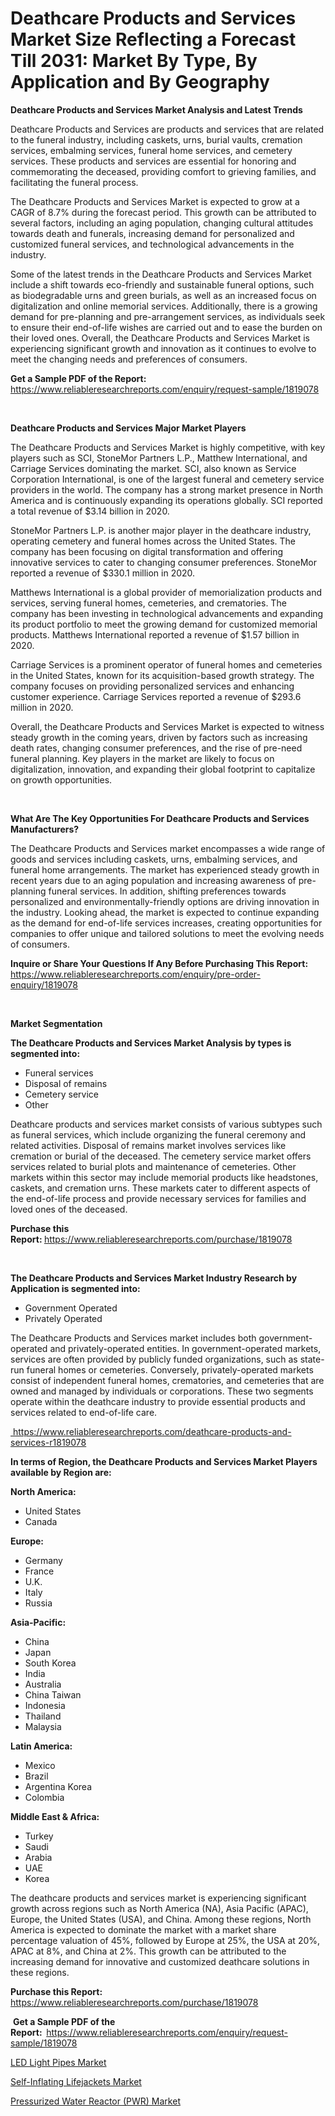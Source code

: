 <p><h1>Deathcare Products and Services Market Size Reflecting a Forecast Till 2031: Market By Type, By Application and By Geography</h1></p><p><strong>Deathcare Products and Services Market Analysis and Latest Trends</strong></p>
<p><p>Deathcare Products and Services are products and services that are related to the funeral industry, including caskets, urns, burial vaults, cremation services, embalming services, funeral home services, and cemetery services. These products and services are essential for honoring and commemorating the deceased, providing comfort to grieving families, and facilitating the funeral process.</p><p>The Deathcare Products and Services Market is expected to grow at a CAGR of 8.7% during the forecast period. This growth can be attributed to several factors, including an aging population, changing cultural attitudes towards death and funerals, increasing demand for personalized and customized funeral services, and technological advancements in the industry. </p><p>Some of the latest trends in the Deathcare Products and Services Market include a shift towards eco-friendly and sustainable funeral options, such as biodegradable urns and green burials, as well as an increased focus on digitalization and online memorial services. Additionally, there is a growing demand for pre-planning and pre-arrangement services, as individuals seek to ensure their end-of-life wishes are carried out and to ease the burden on their loved ones. Overall, the Deathcare Products and Services Market is experiencing significant growth and innovation as it continues to evolve to meet the changing needs and preferences of consumers.</p></p>
<p><strong>Get a Sample PDF of the Report:&nbsp;</strong> <a href="https://www.reliableresearchreports.com/enquiry/request-sample/1819078">https://www.reliableresearchreports.com/enquiry/request-sample/1819078</a></p>
<p>&nbsp;</p>
<p><strong>Deathcare Products and Services Major Market Players</strong></p>
<p><p>The Deathcare Products and Services Market is highly competitive, with key players such as SCI, StoneMor Partners L.P., Matthew International, and Carriage Services dominating the market. SCI, also known as Service Corporation International, is one of the largest funeral and cemetery service providers in the world. The company has a strong market presence in North America and is continuously expanding its operations globally. SCI reported a total revenue of $3.14 billion in 2020.</p><p>StoneMor Partners L.P. is another major player in the deathcare industry, operating cemetery and funeral homes across the United States. The company has been focusing on digital transformation and offering innovative services to cater to changing consumer preferences. StoneMor reported a revenue of $330.1 million in 2020.</p><p>Matthews International is a global provider of memorialization products and services, serving funeral homes, cemeteries, and crematories. The company has been investing in technological advancements and expanding its product portfolio to meet the growing demand for customized memorial products. Matthews International reported a revenue of $1.57 billion in 2020.</p><p>Carriage Services is a prominent operator of funeral homes and cemeteries in the United States, known for its acquisition-based growth strategy. The company focuses on providing personalized services and enhancing customer experience. Carriage Services reported a revenue of $293.6 million in 2020.</p><p>Overall, the Deathcare Products and Services Market is expected to witness steady growth in the coming years, driven by factors such as increasing death rates, changing consumer preferences, and the rise of pre-need funeral planning. Key players in the market are likely to focus on digitalization, innovation, and expanding their global footprint to capitalize on growth opportunities.</p></p>
<p>&nbsp;</p>
<p><strong>What Are The Key Opportunities For Deathcare Products and Services Manufacturers?</strong></p>
<p><p>The Deathcare Products and Services market encompasses a wide range of goods and services including caskets, urns, embalming services, and funeral home arrangements. The market has experienced steady growth in recent years due to an aging population and increasing awareness of pre-planning funeral services. In addition, shifting preferences towards personalized and environmentally-friendly options are driving innovation in the industry. Looking ahead, the market is expected to continue expanding as the demand for end-of-life services increases, creating opportunities for companies to offer unique and tailored solutions to meet the evolving needs of consumers.</p></p>
<p><strong>Inquire or Share Your Questions If Any Before Purchasing This Report:</strong> <a href="https://www.reliableresearchreports.com/enquiry/pre-order-enquiry/1819078">https://www.reliableresearchreports.com/enquiry/pre-order-enquiry/1819078</a></p>
<p>&nbsp;</p>
<p><strong>Market Segmentation</strong></p>
<p><strong>The Deathcare Products and Services Market Analysis by types is segmented into:</strong></p>
<p><ul><li>Funeral services</li><li>Disposal of remains</li><li>Cemetery service</li><li>Other</li></ul></p>
<p><p>Deathcare products and services market consists of various subtypes such as funeral services, which include organizing the funeral ceremony and related activities. Disposal of remains market involves services like cremation or burial of the deceased. The cemetery service market offers services related to burial plots and maintenance of cemeteries. Other markets within this sector may include memorial products like headstones, caskets, and cremation urns. These markets cater to different aspects of the end-of-life process and provide necessary services for families and loved ones of the deceased.</p></p>
<p><strong>Purchase this Report:&nbsp;</strong><a href="https://www.reliableresearchreports.com/purchase/1819078">https://www.reliableresearchreports.com/purchase/1819078</a></p>
<p>&nbsp;</p>
<p><strong>The Deathcare Products and Services Market Industry Research by Application is segmented into:</strong></p>
<p><ul><li>Government Operated</li><li>Privately Operated</li></ul></p>
<p><p>The Deathcare Products and Services market includes both government-operated and privately-operated entities. In government-operated markets, services are often provided by publicly funded organizations, such as state-run funeral homes or cemeteries. Conversely, privately-operated markets consist of independent funeral homes, crematories, and cemeteries that are owned and managed by individuals or corporations. These two segments operate within the deathcare industry to provide essential products and services related to end-of-life care.</p></p>
<p><a href="https://www.reliableresearchreports.com/deathcare-products-and-services-r1819078">&nbsp;https://www.reliableresearchreports.com/deathcare-products-and-services-r1819078</a></p>
<p><strong>In terms of Region, the Deathcare Products and Services Market Players available by Region are:</strong></p>
<p>
    <p> <strong> North America: </strong>
        <ul>
            <li>United States</li>
            <li>Canada</li>
        </ul>
        </p> 
    <p> <strong> Europe: </strong>
        <ul>
            <li>Germany</li>
            <li>France</li>
            <li>U.K.</li>
            <li>Italy</li>
            <li>Russia</li>
        </ul>
        </p> 
    <p> <strong> Asia-Pacific: </strong>
        <ul>
            <li>China</li>
            <li>Japan</li>
            <li>South Korea</li>
            <li>India</li>
            <li>Australia</li>
            <li>China Taiwan</li>
            <li>Indonesia</li>
            <li>Thailand</li>
            <li>Malaysia</li>
        </ul>
        </p> 
    <p> <strong> Latin America: </strong>
        <ul>
            <li>Mexico</li>
            <li>Brazil</li>
            <li>Argentina Korea</li>
            <li>Colombia</li>
        </ul>
        </p> 
    <p> <strong> Middle East & Africa: </strong>
        <ul>
            <li>Turkey</li>
            <li>Saudi</li>
            <li>Arabia</li>
            <li>UAE</li>
            <li>Korea</li>
        </ul>
    </p>
    </p>
<p><p>The deathcare products and services market is experiencing significant growth across regions such as North America (NA), Asia Pacific (APAC), Europe, the United States (USA), and China. Among these regions, North America is expected to dominate the market with a market share percentage valuation of 45%, followed by Europe at 25%, the USA at 20%, APAC at 8%, and China at 2%. This growth can be attributed to the increasing demand for innovative and customized deathcare solutions in these regions.</p></p>
<p><strong>Purchase this Report: </strong><a href="https://www.reliableresearchreports.com/purchase/1819078">https://www.reliableresearchreports.com/purchase/1819078</a></p>
<p>&nbsp;<strong>Get a Sample PDF of the Report:&nbsp;&nbsp;</strong><a href="https://www.reliableresearchreports.com/enquiry/request-sample/1819078">https://www.reliableresearchreports.com/enquiry/request-sample/1819078</a></p>
<p><strong></strong></p>
<p><p><a href="https://www.linkedin.com/pulse/led-light-pipes-market-exploring-share-trends-future-growth-jhfqc?trackingId=Hd8pBRVIqmUPICAtGXH%2BKg%3D%3D">LED Light Pipes Market</a></p><p><a href="https://www.linkedin.com/pulse/self-inflating-lifejackets-market-research-report-its-history-tqvoc?trackingId=b9ABEsWsvnkbxPSNKPMQzw%3D%3D">Self-Inflating Lifejackets Market</a></p><p><a href="https://www.linkedin.com/pulse/pressurized-water-reactor-pwr-market-analysis-its-cagr-segmentation-zafcf?trackingId=PdHRm%2FbR9Omci4sZ%2BslncQ%3D%3D">Pressurized Water Reactor (PWR) Market</a></p></p>